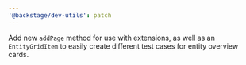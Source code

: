 ```yaml
---
'@backstage/dev-utils': patch
---
```


Add new `addPage` method for use with extensions, as well as an `EntityGridItem` to easily create different test cases for entity overview cards.
